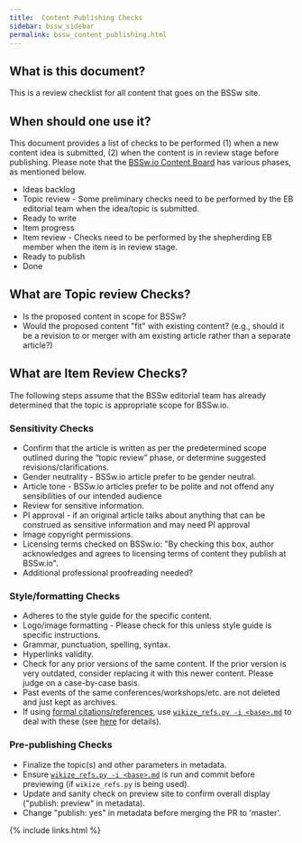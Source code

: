 ```yaml
---
title:  Content Publishing Checks
sidebar: bssw_sidebar
permalink: bssw_content_publishing.html
---
```



## What is this document?
This is a review checklist for all content that goes on the BSSw site.

## When should one use it?
This document provides a list of checks to be performed (1) when a new content idea is submitted, (2) when the content is in review stage before publishing. Please note that the [BSSw.io Content Board](https://github.com/betterscientificsoftware/bssw.io/projects/3) has various phases, as mentioned below. 
* Ideas backlog
* Topic review - Some preliminary checks need to be performed by the EB editorial team when the idea/topic is submitted.
* Ready to write
* Item progress
* Item review - Checks need to be performed by the shepherding EB member when the item is in review stage.
* Ready to publish
* Done

## What are Topic review Checks?
* Is the proposed content in scope for BSSw?
* Would the proposed content "fit" with existing content? (e.g.,  should it be a revision to or merger with am existing article rather than a separate article?)

## What are Item Review Checks?
The following steps assume that the BSSw editorial team has already determined that the topic is appropriate scope for BSSw.io.

### Sensitivity Checks
* Confirm that the article is written as per the predetermined scope outlined during the “topic review” phase, or determine suggested revisions/clarifications.
* Gender neutrality - BSSw.io article prefer to be gender neutral.
* Article tone - BSSw.io articles prefer to be polite and not offend any sensibilities of our intended audience 
* Review for sensitive information.
* PI approval  - if an original article talks about anything that can be construed as sensitive information and may need PI approval
* Image copyright permissions.
* Licensing terms checked on BSSw.io: "By checking this box, author acknowledges and agrees to licensing terms of content they publish at BSSw.io".
* Additional professional proofreading needed?

### Style/formatting Checks
* Adheres to the style guide for the specific content.
* Logo/image formatting - Please check for this unless style guide is specific instructions.
* Grammar, punctuation, spelling, syntax.
* Hyperlinks validity.
* Check for any prior versions of the same content. If the prior version is very outdated, consider replacing it with this newer content. Please judge on a case-by-case basis.
* Past events of the same conferences/workshops/etc. are not deleted and just kept as archives.
* If using [formal citations/references](bssw_styling_originalarticles.html#citationsreferences), use [`wikize_refs.py -i <base>.md`](https://github.com/betterscientificsoftware/bssw.io/blob/master/utils/README.md#wikize_refspy) to deal with these (see [here](https://github.com/betterscientificsoftware/bssw.io/blob/master/Articles/Blog/ReferencesInMarkdownHybridApproach.md) for details).

### Pre-publishing Checks
* Finalize the topic(s) and other parameters in metadata.
* Ensure [`wikize_refs.py -i <base>.md`](https://github.com/betterscientificsoftware/bssw.io/blob/master/utils/README.md#wikize_refspy) is run and commit before previewing (if `wikize_refs.py` is being used).
* Update and sanity check on preview site to confirm overall display ("publish: preview" in metadata).
* Change "publish: yes" in metadata before merging the PR to 'master'.

{% include links.html %}
